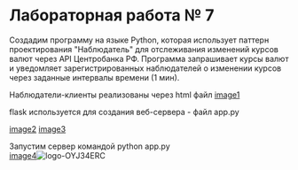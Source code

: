 # Лабораторная работа № 7
Создадим программу на языке Python, которая использует паттерн проектирования "Наблюдатель" для отслеживания изменений курсов валют через API Центробанка РФ. 
Программа запрашивает курсы валют и уведомляет зарегистрированных наблюдателей о изменении курсов через заданные интервалы времени (1 мин).

Наблюдатели-клиенты реализованы через html файл
[image1](https://github.com/vasiliza2/prog5_lr7/blob/b676d20c45a043e827089a71436d5bb1237364d3/%D0%A1%D0%BD%D0%B8%D0%BC%D0%BE%D0%BA%20%D1%8D%D0%BA%D1%80%D0%B0%D0%BD%D0%B0%202024-11-02%20141100.png)

flask используется для создания веб-сервера - файл app.py

[image2](https://github.com/vasiliza2/prog5_lr7/blob/b676d20c45a043e827089a71436d5bb1237364d3/%D0%A1%D0%BD%D0%B8%D0%BC%D0%BE%D0%BA%20%D1%8D%D0%BA%D1%80%D0%B0%D0%BD%D0%B0%202024-11-02%20140924.png)
[image3](https://github.com/vasiliza2/prog5_lr7/blob/b676d20c45a043e827089a71436d5bb1237364d3/%D0%A1%D0%BD%D0%B8%D0%BC%D0%BE%D0%BA%20%D1%8D%D0%BA%D1%80%D0%B0%D0%BD%D0%B0%202024-11-02%20140932.png)

Запустим сервер командой python app.py  
[image4](https://github.com/vasiliza2/prog5_lr7/blob/b676d20c45a043e827089a71436d5bb1237364d3/%D0%A1%D0%BD%D0%B8%D0%BC%D0%BE%D0%BA%20%D1%8D%D0%BA%D1%80%D0%B0%D0%BD%D0%B0%202024-11-02%20135314.png)![logo-OYJ34ERC](https://github.com/user-attachments/assets/c04058e3-ca08-4f95-869e-3fc2f8e8e61c)
